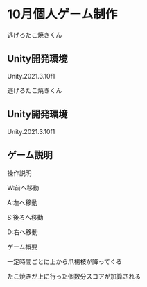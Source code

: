 # 10月個人ゲーム制作
逃げろたこ焼きくん

## Unity開発環境
Unity.2021.3.10f1

逃げろたこ焼きくん
## Unity開発環境
Unity.2021.3.10f1
## ゲーム説明
操作説明

W:前へ移動

A:左へ移動

S:後ろへ移動

D:右へ移動

ゲーム概要

一定時間ごとに上から爪楊枝が降ってくる

たこ焼きが上に行った個数分スコアが加算される

